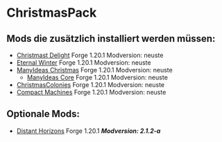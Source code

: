 # ChristmasPack
## Mods die zusätzlich installiert werden müssen:

- [Christmast Delight](https://www.curseforge.com/minecraft/mc-mods/christmas-delight/download/5944309)       Forge 1.20.1   Modversion: neuste
- [Eternal Winter](https://www.curseforge.com/minecraft/mc-mods/eternal-winter/download/4711122)           Forge 1.20.1   Modversion: neuste
- [ManyIdeas Christmas](https://www.curseforge.com/minecraft/mc-mods/manyideas-christmas/download/4628700)    Forge 1.20.1   Modversion: neuste
  - [ManyIdeas Core](https://www.curseforge.com/minecraft/mc-mods/manyideas-core/download/4628679)          Forge 1.20.1   Modversion: neuste
- [ChristmasColonies](https://www.curseforge.com/minecraft/mc-mods/christmascolonies/download/5949519)        Forge 1.20.1   Modversion: neuste
- [Compact Machines](https://www.curseforge.com/minecraft/mc-mods/compact-machines/download/5940832)  Forge 1.20.1 Modversion: neuste

## Optionale Mods:
- [Distant Horizons](https://www.curseforge.com/minecraft/mc-mods/distant-horizons/download/5474790)          Forge 1.20.1   **_Modversion: 2.1.2-a_**
